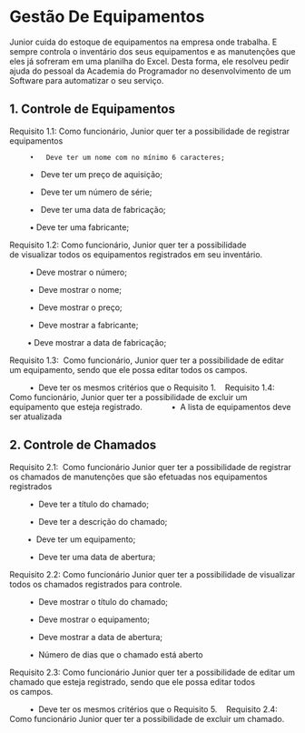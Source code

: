 # Gestão De Equipamentos
Junior cuida do estoque de equipamentos na empresa onde trabalha. E sempre controla o inventário dos seus
equipamentos e as manutenções que eles já sofreram em uma planilha do Excel.
Desta forma, ele resolveu pedir ajuda do pessoal da Academia do Programador no desenvolvimento de um
Software para automatizar o seu serviço.

## 1. Controle de Equipamentos  
Requisito 1.1: Como funcionário, Junior quer ter a possibilidade de registrar equipamentos

         •   Deve ter um nome com no mínimo 6 caracteres;
         
         •   Deve ter um preço de aquisição;  
         
         •   Deve ter um número de série;  
         
         •   Deve ter uma data de fabricação;  
         
         •   Deve ter uma fabricante;   
         
Requisito 1.2: Como funcionário, Junior quer ter a possibilidade de visualizar todos os equipamentos registrados em seu inventário.  

         •  Deve mostrar o número;  
         
         •  Deve mostrar o nome;  
         
         •  Deve mostrar o preço; 
         
         •  Deve mostrar a fabricante;   
         
         •  Deve mostrar a data de fabricação;  
         
Requisito 1.3:  Como funcionário, Junior quer ter a possibilidade de editar um equipamento, sendo que ele possa editar todos os campos.   

         •  Deve ter os mesmos critérios que o Requisito 1.
 
 Requisito 1.4: Como funcionário, Junior quer ter a possibilidade de excluir um equipamento que esteja registrado. 
 
         •  A lista de equipamentos deve ser atualizada
         
## 2. Controle de Chamados   
Requisito 2.1:  Como funcionário Junior quer ter a possibilidade
de registrar os chamados de manutenções que são
efetuadas nos equipamentos registrados  

         •  Deve ter a título do chamado;  
         
         •  Deve ter a descrição do chamado;  
         
         •  Deve ter um equipamento;  
         
         •  Deve ter uma data de abertura;
         
Requisito 2.2: Como funcionário Junior quer ter a possibilidade de visualizar todos os chamados registrados para controle. 

         •  Deve mostrar o título do chamado;  
         
         •  Deve mostrar o equipamento;  
         
         •  Deve mostrar a data de abertura;  
         
         •  Número de dias que o chamado está aberto 
         
Requisito 2.3: Como funcionário Junior quer ter a possibilidade de editar um chamado que esteja registrado, sendo que ele possa editar todos os campos.   

         •  Deve ter os mesmos critérios que o Requisito 5. 
 
Requisito 2.4: Como funcionário Junior quer ter a possibilidade de excluir um chamado.
